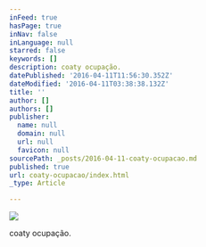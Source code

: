 ```yaml
---
inFeed: true
hasPage: true
inNav: false
inLanguage: null
starred: false
keywords: []
description: coaty ocupação.
datePublished: '2016-04-11T11:56:30.352Z'
dateModified: '2016-04-11T03:38:38.132Z'
title: ''
author: []
authors: []
publisher:
  name: null
  domain: null
  url: null
  favicon: null
sourcePath: _posts/2016-04-11-coaty-ocupacao.md
published: true
url: coaty-ocupacao/index.html
_type: Article

---
```

![](https://the-grid-user-content.s3-us-west-2.amazonaws.com/d7e2e00a-bc1d-4d41-a2cd-135df51c7260.jpg)

coaty ocupação.